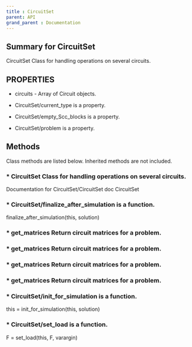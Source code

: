 ```yaml
---
title : CircuitSet
parent: API
grand_parent : Documentation
---
```

## Summary for CircuitSet
CircuitSet Class for handling operations on several circuits.
## PROPERTIES
* circuits - Array of Circuit objects.

* CircuitSet/current_type is a property.

* CircuitSet/empty_Scc_blocks is a property.

* CircuitSet/problem is a property.

## Methods
Class methods are listed below. Inherited methods are not included.
### * CircuitSet Class for handling operations on several circuits.
Documentation for CircuitSet/CircuitSet
doc CircuitSet

### * CircuitSet/finalize_after_simulation is a function.
finalize_after_simulation(this, solution)

### * get_matrices Return circuit matrices for a problem.

### * get_matrices Return circuit matrices for a problem.

### * get_matrices Return circuit matrices for a problem.

### * get_matrices Return circuit matrices for a problem.

### * CircuitSet/init_for_simulation is a function.
this = init_for_simulation(this, solution)

### * CircuitSet/set_load is a function.
F = set_load(this, F, varargin)

